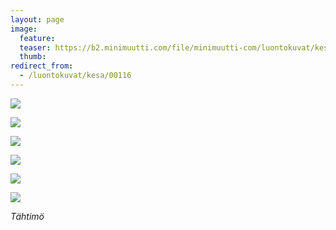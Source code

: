 ```yaml
---
layout: page
image:
  feature:
  teaser: https://b2.minimuutti.com/file/minimuutti-com/luontokuvat/kes%C3%A4/9/DS34620-245px.jpg
  thumb:
redirect_from:
  - /luontokuvat/kesa/00116
---
```


[![](https://b2.minimuutti.com/file/minimuutti-com/luontokuvat/kes%C3%A4/9/DS34632-800px.jpg)](https://dl.dropboxusercontent.com/sh/ea1wtnz7z734o12/AADyt9GwZaBi9i9YN616FTAsa/luontokuvat/kes%C3%A4/9/DS34632.jpg)

[![](https://b2.minimuutti.com/file/minimuutti-com/luontokuvat/kes%C3%A4/9/DS34630-800px.jpg)](https://dl.dropboxusercontent.com/sh/ea1wtnz7z734o12/AABH3MeeVZ5lrjFhORf7B1kua/luontokuvat/kes%C3%A4/9/DS34630.jpg)

[![](https://b2.minimuutti.com/file/minimuutti-com/luontokuvat/kes%C3%A4/9/DS34629-800px.jpg)](https://dl.dropboxusercontent.com/sh/ea1wtnz7z734o12/AACFP86qt3C_pCClXOsOMqv5a/luontokuvat/kes%C3%A4/9/DS34629.jpg)

[![](https://b2.minimuutti.com/file/minimuutti-com/luontokuvat/kes%C3%A4/9/DS34620-800px.jpg)](https://dl.dropboxusercontent.com/sh/ea1wtnz7z734o12/AADxq4AmwuVSzAoFvbOB6pCda/luontokuvat/kes%C3%A4/9/DS34620.jpg)

[![](https://b2.minimuutti.com/file/minimuutti-com/luontokuvat/kes%C3%A4/9/DS34628-800px.jpg)](https://dl.dropboxusercontent.com/sh/ea1wtnz7z734o12/AAAKTaRImw8C3_c5XL44Am_ea/luontokuvat/kes%C3%A4/9/DS34628.jpg)

[![](https://b2.minimuutti.com/file/minimuutti-com/luontokuvat/kes%C3%A4/9/DS34626-800px.jpg)](https://dl.dropboxusercontent.com/sh/ea1wtnz7z734o12/AABC8t31iL5eK2fYyceFeSMLa/luontokuvat/kes%C3%A4/9/DS34626.jpg)

*Tähtimö*
